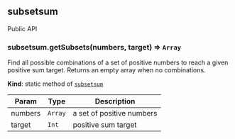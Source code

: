 <a name="module_subsetsum"></a>
## subsetsum
Public API

<a name="module_subsetsum.getSubsets"></a>
### subsetsum.getSubsets(numbers, target) ⇒ <code>Array</code>
Find all possible combinations of a set of positive
numbers to reach a given positive sum target.
Returns an empty array when no combinations.

**Kind**: static method of <code>[subsetsum](#module_subsetsum)</code>  

| Param | Type | Description |
| --- | --- | --- |
| numbers | <code>Array</code> | a set of positive numbers |
| target | <code>Int</code> | positive sum target |

